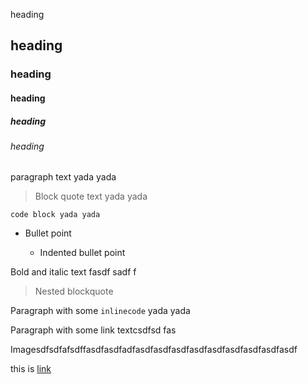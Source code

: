 heading

## heading

### heading

#### heading

##### heading

###### heading

paragraph text yada yada

> Block quote text yada yada

    code block yada yada

*   Bullet point

    *   Indented bullet point

Bold and italic text fasdf sadf f

> Nested blockquote

Paragraph with some `inlinecode` yada yada

Paragraph with some link textcsdfsd fas

Imagesdfsdfafsdffasdfasdfadfasdfasdfasdfasdfasdfasdfasdfasdfasdf

this is [link](http://www.google.com)
